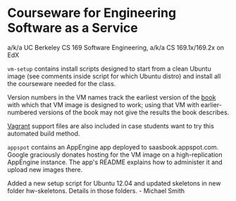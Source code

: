 Courseware for Engineering Software as a Service
================================================

a/k/a UC Berkeley CS 169 Software Engineering, a/k/a CS 169.1x/169.2x on
EdX

`vm-setup` contains install scripts designed to start from a clean
Ubuntu image (see comments inside script for which Ubuntu distro) and
install all the courseware needed for the class.

Version numbers in the VM names track the earliest version of the 
[book](http://saasbook.info) with which that VM image is designed to
work; using that VM with earlier-numbered versions of the book may not
give the results the book describes.

[Vagrant](http://www.vagrantup.com/downloads.html) support files are also included
in case students want to try this automated build method.

`appspot` contains an AppEngine app deployed to saasbook.appspot.com.
Google graciously donates hosting for the VM image on a high-replication
AppEngine instance.  The app's README explains how to administer it and
upload new images there.

Added a new setup script for Ubuntu 12.04 and updated skeletons in new
folder hw-skeletons. Details in those folders. - Michael Smith
